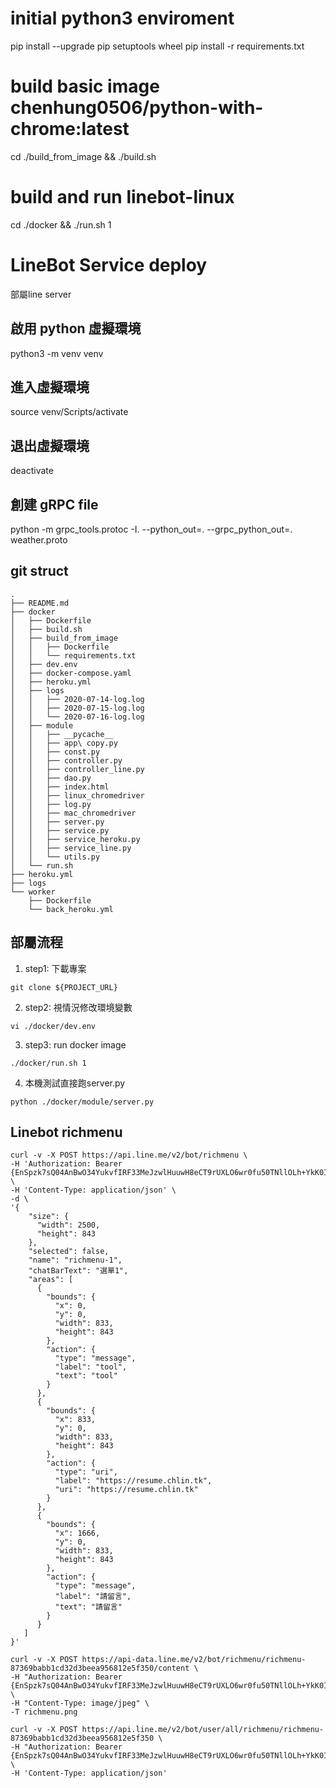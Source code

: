 # initial python3 enviroment
pip install --upgrade pip setuptools wheel
pip install -r requirements.txt

# build basic image chenhung0506/python-with-chrome:latest
cd ./build_from_image && ./build.sh

# build and run linebot-linux
cd ./docker && ./run.sh 1

# LineBot Service deploy

部屬line server

## 啟用 python 虛擬環境
python3 -m venv venv
## 進入虛擬環境
source venv/Scripts/activate
## 退出虛擬環境
deactivate


## 創建 gRPC file 
python -m grpc_tools.protoc -I. --python_out=. --grpc_python_out=. weather.proto

## git struct 
```
.
├── README.md
├── docker
│   ├── Dockerfile
│   ├── build.sh
│   ├── build_from_image
│   │   ├── Dockerfile
│   │   └── requirements.txt
│   ├── dev.env
│   ├── docker-compose.yaml
│   ├── heroku.yml
│   ├── logs
│   │   ├── 2020-07-14-log.log
│   │   ├── 2020-07-15-log.log
│   │   └── 2020-07-16-log.log
│   ├── module
│   │   ├── __pycache__
│   │   ├── app\ copy.py
│   │   ├── const.py
│   │   ├── controller.py
│   │   ├── controller_line.py
│   │   ├── dao.py
│   │   ├── index.html
│   │   ├── linux_chromedriver
│   │   ├── log.py
│   │   ├── mac_chromedriver
│   │   ├── server.py
│   │   ├── service.py
│   │   ├── service_heroku.py
│   │   ├── service_line.py
│   │   └── utils.py
│   └── run.sh
├── heroku.yml
├── logs
└── worker
    ├── Dockerfile
    └── back_heroku.yml
```

## 部屬流程

1. step1: 下載專案
```
git clone ${PROJECT_URL}
```
2. step2: 視情況修改環境變數
```
vi ./docker/dev.env
```
3. step3: run docker image
```
./docker/run.sh 1
```
4. 本機測試直接跑server.py
```
python ./docker/module/server.py
```

## Linebot richmenu
```
curl -v -X POST https://api.line.me/v2/bot/richmenu \
-H 'Authorization: Bearer {EnSpzk7sQ04AnBwO34YukvfIRF33MeJzwlHuuwH8eCT9rUXLO6wr0fu50TNllOLh+YkK0I8Vjxx2gVllw5Im82OeAvPTc40wS7HLHS6NdcQUazxxS9myCePXHsITe2kqhCCCWHf0o57+HUo364lvqQdB04t89/1O/w1cDnyilFU=}' \
-H 'Content-Type: application/json' \
-d \
'{
    "size": {
      "width": 2500,
      "height": 843
    },
    "selected": false,
    "name": "richmenu-1",
    "chatBarText": "選單1",
    "areas": [
      {
        "bounds": {
          "x": 0,
          "y": 0,
          "width": 833,
          "height": 843
        },
        "action": {
          "type": "message",
          "label": "tool",
          "text": "tool"
        }
      },
      {
        "bounds": {
          "x": 833,
          "y": 0,
          "width": 833,
          "height": 843
        },
        "action": {
          "type": "uri",
          "label": "https://resume.chlin.tk",
          "uri": "https://resume.chlin.tk"
        }
      },
      {
        "bounds": {
          "x": 1666,
          "y": 0,
          "width": 833,
          "height": 843
        },
        "action": {
          "type": "message",
          "label": "請留言",
          "text": "請留言"
        }
      }
   ]
}'
```

```
curl -v -X POST https://api-data.line.me/v2/bot/richmenu/richmenu-87369babb1cd32d3beea956812e5f350/content \
-H "Authorization: Bearer {EnSpzk7sQ04AnBwO34YukvfIRF33MeJzwlHuuwH8eCT9rUXLO6wr0fu50TNllOLh+YkK0I8Vjxx2gVllw5Im82OeAvPTc40wS7HLHS6NdcQUazxxS9myCePXHsITe2kqhCCCWHf0o57+HUo364lvqQdB04t89/1O/w1cDnyilFU=}" \
-H "Content-Type: image/jpeg" \
-T richmenu.png
```

```
curl -v -X POST https://api.line.me/v2/bot/user/all/richmenu/richmenu-87369babb1cd32d3beea956812e5f350 \
-H "Authorization: Bearer {EnSpzk7sQ04AnBwO34YukvfIRF33MeJzwlHuuwH8eCT9rUXLO6wr0fu50TNllOLh+YkK0I8Vjxx2gVllw5Im82OeAvPTc40wS7HLHS6NdcQUazxxS9myCePXHsITe2kqhCCCWHf0o57+HUo364lvqQdB04t89/1O/w1cDnyilFU=}" \
-H 'Content-Type: application/json'

```